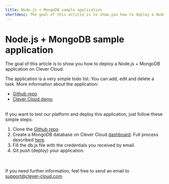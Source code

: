 ```yaml
---
title: Node.js + MongoDB sample application
shortdesc: The goal of this article is to show you how to deploy a Node.js + MongoDB application on Clever Cloud.
---
```


# Node.js + MongoDB sample application

The goal of this article is to show you how to deploy a Node.js + MongoDB application on Clever Cloud.

The application is a very simple todo list. You can add, edit and delete a task. More information about the application:  

*  [Github repo](https://github.com/CleverCloud/mongo-nodejs-todo-example)
*  [Clever Cloud demo](http://nodemongo.cleverapps.io/)

<br/>
If you want to test our platform and deploy this application, just follow these simple steps:

1. Clone the [Github repo](https://github.com/CleverCloud/mongo-nodejs-todo-example)
2. Create a MongoDB database on Clever Cloud [dashboard](http://console.clever-cloud.com). Full process described [here](/databases-and-services/add-service/).
3. Fill the db.js file with the credentials you received by email.
4. Git push (deploy) your application.


<br/><br/>If you need further information, feel free to send an email to <support@clever-cloud.com>.

